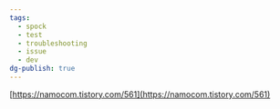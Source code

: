 ```yaml
---
tags:
  - spock
  - test
  - troubleshooting
  - issue
  - dev
dg-publish: true
---
```


[https://namocom.tistory.com/561](https://namocom.tistory.com/561)